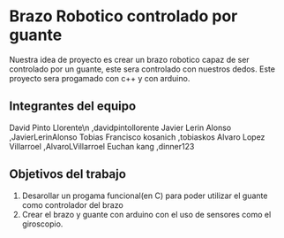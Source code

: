 # Brazo Robotico controlado por guante

Nuestra idea de proyecto es crear un brazo robotico capaz de ser controlado por un guante, este sera controlado con nuestros dedos. Este proyecto sera progamado con c++ y con arduino. 

## Integrantes del equipo

David Pinto Llorente\n ,davidpintollorente
Javier Lerin Alonso ,JavierLerinAlonso
Tobias Francisco kosanich ,tobiaskos
Alvaro Lopez Villarroel ,AlvaroLVillarroel
Euchan kang ,dinner123

## Objetivos del trabajo

1. Desarollar un progama funcional(en C) para poder utilizar el guante como controlador del brazo
2. Crear el brazo y guante con arduino con el uso de sensores como el giroscopio.  


